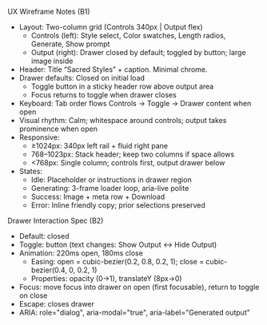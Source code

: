 UX Wireframe Notes (B1)

- Layout: Two-column grid (Controls 340px | Output flex)
  - Controls (left): Style select, Color swatches, Length radios, Generate, Show prompt
  - Output (right): Drawer closed by default; toggled by button; large image inside
- Header: Title “Sacred Styles” + caption. Minimal chrome.
- Drawer defaults: Closed on initial load
  - Toggle button in a sticky header row above output area
  - Focus returns to toggle when drawer closes
- Keyboard: Tab order flows Controls → Toggle → Drawer content when open
- Visual rhythm: Calm; whitespace around controls; output takes prominence when open
- Responsive:
  - ≥1024px: 340px left rail + fluid right pane
  - 768–1023px: Stack header; keep two columns if space allows
  - <768px: Single column; controls first, output drawer below
- States:
  - Idle: Placeholder or instructions in drawer region
  - Generating: 3-frame loader loop, aria-live polite
  - Success: Image + meta row + Download
  - Error: Inline friendly copy; prior selections preserved

Drawer Interaction Spec (B2)

- Default: closed
- Toggle: button (text changes: Show Output ↔ Hide Output)
- Animation: 220ms open, 180ms close
  - Easing: open = cubic-bezier(0.2, 0.8, 0.2, 1); close = cubic-bezier(0.4, 0, 0.2, 1)
  - Properties: opacity (0→1), translateY (8px→0)
- Focus: move focus into drawer on open (first focusable), return to toggle on close
- Escape: closes drawer
- ARIA: role="dialog", aria-modal="true", aria-label="Generated output"

